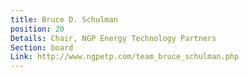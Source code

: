 ```yaml
---
title: Bruce D. Schulman
position: 20
Details: Chair, NGP Energy Technology Partners
Section: board
Link: http://www.ngpetp.com/team_bruce_schulman.php
---
```


